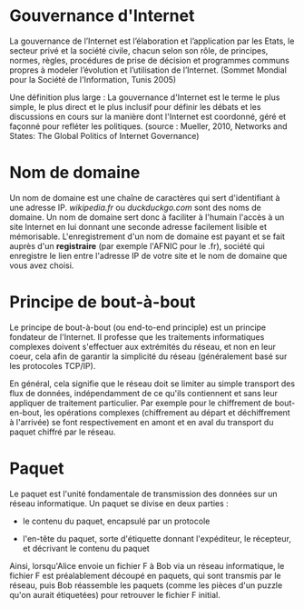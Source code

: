 
# Gouvernance d'Internet

La gouvernance de l’Internet est l’élaboration et l’application par les Etats, le secteur privé et la société civile, chacun selon son rôle, de principes, normes, règles, procédures de prise de décision et programmes communs propres à modeler l’évolution et l’utilisation de l’Internet. (Sommet Mondial pour la Société de l'Information, Tunis 2005)

Une définition plus large : La gouvernance d'Internet est le terme le plus simple, le plus direct et le plus inclusif pour définir les débats et les discussions en cours sur la manière dont l'Internet est coordonné, géré et façonné pour refléter les politiques. (source : Mueller, 2010, Networks and States: The Global Politics of Internet Governance)


# Nom de domaine

Un nom de domaine est une chaîne de caractères qui sert d'identifiant à une adresse IP. *wikipedia.fr* ou *duckduckgo.com* sont des noms de domaine. Un nom de domaine sert donc à faciliter à l'humain l'accès à un site Internet en lui donnant une seconde adresse facilement lisible et mémorisable. L'enregistrement d'un nom de domaine est payant et se fait auprès d'un **registraire** (par exemple l'AFNIC pour le .fr), société qui enregistre le lien entre l'adresse IP de votre site et le nom de domaine que vous avez choisi. 

# Principe de bout-à-bout

Le principe de bout-à-bout (ou end-to-end principle) est un principe fondateur de l'Internet. Il professe que les traitements informatiques complexes doivent s'effectuer aux extrémités du réseau, et non en leur coeur, cela afin de garantir la simplicité du réseau (généralement basé sur les protocoles TCP/IP).

En général, cela signifie que le réseau doit se limiter au simple transport des flux de données, indépendamment de ce qu'ils contiennent et sans leur appliquer de traitement particulier. Par exemple pour le chiffrement de bout-en-bout, les opérations complexes (chiffrement au départ et déchiffrement à l'arrivée) se font respectivement en amont et en aval du transport du paquet chiffré par le réseau. 

# Paquet

Le paquet est l'unité fondamentale de transmission des données sur un réseau informatique. Un paquet se divise en deux parties :  

- le contenu du paquet, encapsulé par un protocole

- l'en-tête du paquet, sorte d'étiquette donnant l'expéditeur, le récepteur, et décrivant le contenu du paquet

Ainsi, lorsqu'Alice envoie un fichier F à Bob via un réseau informatique, le fichier F est préalablement découpé en paquets, qui sont transmis par le réseau, puis Bob réassemble les paquets (comme les pièces d'un puzzle qu'on aurait étiquetées) pour retrouver le fichier F initial. 

